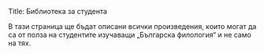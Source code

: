 Title: Библиотека за студента

В тази страница ще бъдат описани всички произведения, които могат да са от полза на студентите изучаващи „Българска филология“ и не само на тях.
